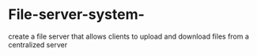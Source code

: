 # File-server-system-
create a file server that allows clients to upload and download files from a centralized server
